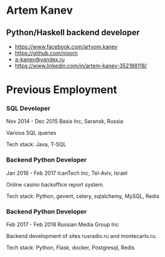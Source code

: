 # Artem Kanev
## Python/Haskell backend developer

- https://www.facebook.com/artyom.kanev
- https://github.com/nixorn
- a-kanev@yandex.ru
- https://www.linkedin.com/in/artem-kanev-352188118/


# Previous Employment

### SQL Developer

Nov 2014 - Dec 2015
Basis Inc, Saransk, Russia

Various SQL queries

Tech stack:
Java, T-SQL

### Backend Python Developer

Jan 2016 - Feb 2017
IcanTech Inc, Tel-Aviv, Israel

Online casino backoffice report system.

Tech stack:
Python, gevent, celery, sqlalchemy, MySQL, Redis

### Backend Python Developer

Feb 2017 - Feb 2018
Russian Media Group Inc

Backend development of sites rusradio.ru and montecarlo.ru.

Tech stack:
Python, Flask, docker, Postgresql, Redis
